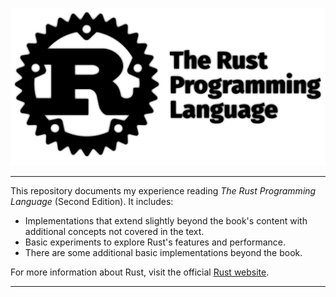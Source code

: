 ![Rust Logo](assets/images/trpl.webp)

---

This repository documents my experience reading *The Rust Programming Language* (Second Edition). It includes:

- Implementations that extend slightly beyond the book's content with additional concepts not covered in the text.
- Basic experiments to explore Rust's features and performance.
- There are some additional basic implementations beyond the book.

For more information about Rust, visit the official [Rust website](https://www.rust-lang.org/).

---